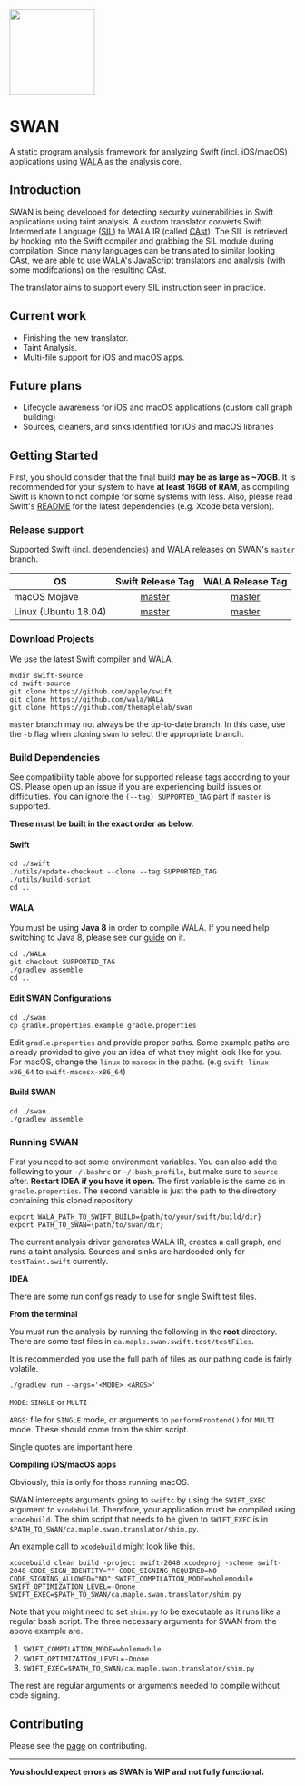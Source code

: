 
<img src="https://karimali.ca/resources/images/projects/swan.png" width="150">

# SWAN
A static program analysis framework for analyzing Swift (incl. iOS/macOS) applications using [WALA](https://github.com/wala/WALA) as the analysis core. 

## Introduction

SWAN is being developed for detecting security vulnerabilities in Swift applications using taint analysis. A custom translator converts Swift Intermediate Language ([SIL](https://github.com/apple/swift/blob/master/docs/SIL.rst)) to WALA IR (called [CAst](http://wala.sourceforge.net/javadocs/trunk/com/ibm/wala/cast/tree/package-summary.html)). The SIL is retrieved by hooking into the Swift compiler and grabbing the SIL module during compilation. Since many languages can be translated to similar looking CAst, we are able to use WALA's JavaScript translators and analysis (with some modifcations) on the resulting CAst.

The translator aims to support every SIL instruction seen in practice.

## Current work
- Finishing the new translator.
- Taint Analysis.
- Multi-file support for iOS and macOS apps.

## Future plans
- Lifecycle awareness for iOS and macOS applications (custom call graph building)
- Sources, cleaners, and sinks identified for iOS and macOS libraries

## Getting Started

First, you should consider that the final build **may be as large as ~70GB**. It is recommended for your system to have **at least 16GB of RAM**, as compiling Swift is known to not compile for some systems with less. Also, please read Swift's [README](https://github.com/apple/swift/blob/master/README.md) for the latest dependencies (e.g. Xcode beta version).

### Release support
Supported Swift (incl. dependencies) and WALA releases on SWAN's `master` branch. 

| OS | Swift Release Tag | WALA Release Tag | 
| -----------|:-------:|:-----:|
| macOS Mojave | [master](https://github.com/apple/swift/tree/master) | [master](https://github.com/wala/WALA/tree/master/) |
| Linux (Ubuntu 18.04) | [master](https://github.com/apple/swift/tree/master) | [master](https://github.com/wala/WALA/tree/master/) |

### Download Projects

We use the latest Swift compiler and WALA.
```
mkdir swift-source
cd swift-source
git clone https://github.com/apple/swift
git clone https://github.com/wala/WALA
git clone https://github.com/themaplelab/swan
```
`master` branch may not always be the up-to-date branch. In this case, use the `-b` flag when cloning `swan` to select the appropriate branch.

### Build Dependencies
See compatibility table above for supported release tags according to your OS. Please open up an issue if you are experiencing build issues or difficulties. You can ignore the `(--tag) SUPPORTED_TAG` part if `master` is supported.

**These must be built in the exact order as below.** 

#### Swift

```
cd ./swift
./utils/update-checkout --clone --tag SUPPORTED_TAG
./utils/build-script 
cd ..
```

#### WALA

You must be using **Java 8** in order to compile WALA. If you need help switching to Java 8, please see our [guide](https://github.com/themaplelab/swan/wiki/Switching-to-Java-8) on it.

```
cd ./WALA
git checkout SUPPORTED_TAG
./gradlew assemble
cd ..
```

#### Edit SWAN Configurations

```
cd ./swan
cp gradle.properties.example gradle.properties
```

Edit `gradle.properties` and provide proper paths. Some example paths are already provided to give you an idea of what they might look like for you. For macOS, change the `linux` to `macosx` in the paths. (e.g `swift-linux-x86_64` to `swift-macosx-x86_64`)


#### Build SWAN

```
cd ./swan
./gradlew assemble
```

### Running SWAN

First you need to set some environment variables. You can also add the following to your `~/.bashrc` or `~/.bash_profile`, but make sure to `source` after. **Restart IDEA if you have it open.** The first variable is the same as in `gradle.properties`. The second variable is just the path to the directory containing this cloned repository.

```
export WALA_PATH_TO_SWIFT_BUILD={path/to/your/swift/build/dir}
export PATH_TO_SWAN={path/to/swan/dir}
```

The current analysis driver generates WALA IR, creates a call graph, and runs a taint analysis. Sources and sinks are hardcoded only for `testTaint.swift` currently.

**IDEA**

There are some run configs ready to use for single Swift test files.
 
**From the terminal**

You must run the analysis by running the following in the **root** directory. There are some test files in `ca.maple.swan.swift.test/testFiles`.

It is recommended you use the full path of files as our pathing code is fairly volatile.
```
./gradlew run --args='<MODE> <ARGS>'
```
`MODE`: `SINGLE` or `MULTI`

`ARGS`: file for `SINGLE` mode, or arguments to `performFrontend()` for `MULTI` mode. These should come from the shim script.

Single quotes are important here.

**Compiling iOS/macOS apps**

Obviously, this is only for those running macOS.

SWAN intercepts arguments going to `swiftc` by using the `SWIFT_EXEC` argument to `xcodebuild`. Therefore, your application must be compiled using `xcodebuild`. The shim script that needs to be given to `SWIFT_EXEC` is in `$PATH_TO_SWAN/ca.maple.swan.translator/shim.py`. 

An example call to `xcodebuild` might look like this.
```
xcodebuild clean build -project swift-2048.xcodeproj -scheme swift-2048 CODE_SIGN_IDENTITY="" CODE_SIGNING_REQUIRED=NO CODE_SIGNING_ALLOWED="NO" SWIFT_COMPILATION_MODE=wholemodule SWIFT_OPTIMIZATION_LEVEL=-Onone SWIFT_EXEC=$PATH_TO_SWAN/ca.maple.swan.translator/shim.py
```
Note that you might need to set `shim.py` to be executable as it runs like a regular bash script. The three necessary arguments for SWAN from the above example are..
1. `SWIFT_COMPILATION_MODE=wholemodule`
2. `SWIFT_OPTIMIZATION_LEVEL=-Onone`
3. `SWIFT_EXEC=$PATH_TO_SWAN/ca.maple.swan.translator/shim.py`
                                        
The rest are regular arguments or arguments needed to compile without code signing.

## Contributing
Please see the [page](https://github.com/themaplelab/swan/wiki/Contributing) on contributing.

--------------------

**You should expect errors as SWAN is WIP and not fully functional.**
